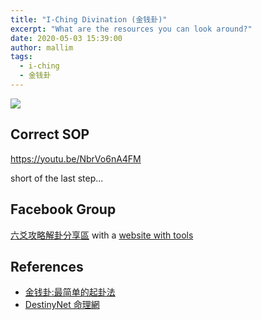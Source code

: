 ```yaml
---
title: "I-Ching Divination (金钱卦)"
excerpt: "What are the resources you can look around?"
date: 2020-05-03 15:39:00
author: mallim
tags:
  - i-ching
  - 金钱卦
---
```


![](/images/tarot/jin_qian_gua_cheatsheet2.jpg)

## Correct SOP

https://youtu.be/NbrVo6nA4FM

short of the last step...

## Facebook Group

[六爻攻略解卦分享區](https://www.facebook.com/groups/348366092535914/) with a [website with tools](https://destiny.to/ubbthreads/ubbthreads.php)

## References

- [金钱卦:最简单的起卦法](https://yijing.5000yan.com/qigua/1160.html)
- [DestinyNet 命理網](https://destiny.to/ubbthreads/ubbthreads.php)

